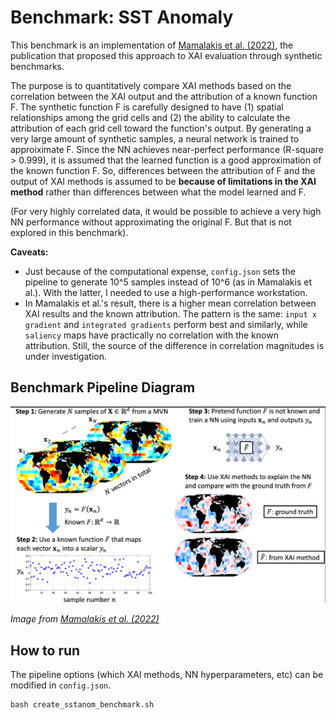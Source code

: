 # Benchmark: SST Anomaly

This benchmark is an implementation of [Mamalakis et al. (2022)](https://www.cambridge.org/core/journals/environmental-data-science/article/neural-network-attribution-methods-for-problems-in-geoscience-a-novel-synthetic-benchmark-dataset/DDA562FC7B9A2B30710582861920860E), 
the publication that proposed this approach to XAI evaluation through synthetic benchmarks. 

The purpose is to quantitatively compare XAI methods based on the correlation between the XAI output and the attribution of a known function F. The synthetic function F is carefully designed to have (1) spatial relationships among the grid cells and (2) the ability to calculate the attribution of each grid cell toward the function's output. By generating a very large amount of synthetic samples, a neural network is trained to approiximate F. Since the NN achieves near-perfect performance (R-square > 0.999), it is assumed that the learned function is a good approximation of the known function F. So, differences between the attribution of F and the output of XAI methods is assumed to be **because of limitations in the XAI method** rather than differences between what the model learned and F. 

(For very highly correlated data, it would be possible to achieve a very high NN performance without approximating the original F. But that is not explored in this benchmark). 

**Caveats:**
- Just because of the computational expense, `config.json` sets the pipeline to generate 10^5 samples instead of 10^6 (as in Mamalakis et al.). With the latter, I needed to use a high-performance workstation.
- In Mamalakis et al.'s result, there is a higher mean correlation between XAI results and the known attribution. The pattern is the same: `input x gradient` and `integrated gradients` perform best and similarly, while `saliency` maps have practically no correlation with the known attribution. Still, the source of the difference in correlation magnitudes is under investigation.

## Benchmark Pipeline Diagram

![Benchmark diagram](img/mamalakis_pipeline.png)

_Image from [Mamalakis et al. (2022)](https://www.cambridge.org/core/journals/environmental-data-science/article/neural-network-attribution-methods-for-problems-in-geoscience-a-novel-synthetic-benchmark-dataset/DDA562FC7B9A2B30710582861920860E)_

## How to run

The pipeline options (which XAI methods, NN hyperparameters, etc) can be modified in `config.json`.

    bash create_sstanom_benchmark.sh
